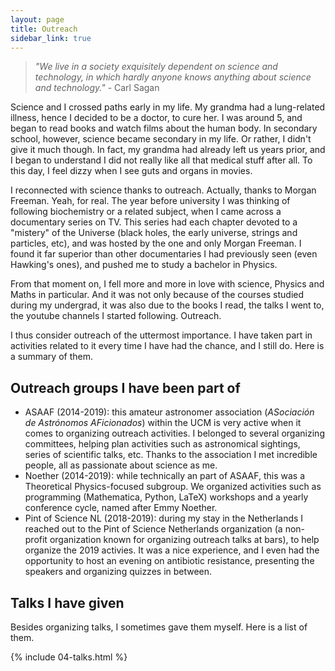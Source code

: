```yaml
---
layout: page
title: Outreach
sidebar_link: true
---
```


> _"We live in a society exquisitely dependent on science and technology, in which hardly anyone knows anything about science and technology."_ - Carl Sagan



Science and I crossed paths early in my life. My grandma had a lung-related illness, hence I decided to be a doctor, to cure her. I was around 5, and began to read books and watch films about the human body. In secondary school, however, science became secondary in my life. Or rather, I didn't give it much though. In fact, my grandma had already left us years prior, and I began to understand I did not really like all that medical stuff after all. To this day, I feel dizzy when I see guts and organs in movies.

I reconnected with science thanks to outreach. Actually, thanks to Morgan Freeman. Yeah, for real. The year before university I was thinking of following biochemistry or a related subject, when I came across a documentary series on TV. This series had each chapter devoted to a "mistery" of the Universe (black holes, the early universe, strings and particles, etc), and was hosted by the one and only Morgan Freeman. I found it far superior than other documentaries I had previously seen (even Hawking's ones), and pushed me to study a bachelor in Physics.

From that moment on, I fell more and more in love with science, Physics and Maths in particular. And it was not only because of the courses studied during my undergrad, it was also due to the books I read, the talks I went to, the youtube channels I started following. Outreach. 

I thus consider outreach of the uttermost importance. I have taken part in activities related to it every time I have had the chance, and I still do. Here is a summary of them.


## Outreach groups I have been part of

- ASAAF (2014-2019): this amateur astronomer association (_ASociación de Astrónomos AFicionados_) within the UCM is very active when it comes to organizing outreach activities. I belonged to several organizing committees, helping plan activities such as astronomical sightings, series of scientific talks, etc. Thanks to the association I met incredible people, all as passionate about science as me.
- Noether (2014-2019): while technically an part of ASAAF, this was a Theoretical Physics-focused subgroup. We organized activities such as programming (Mathematica, Python, LaTeX) workshops and a yearly conference cycle, named after Emmy Noether.
- Pint of Science NL (2018-2019): during my stay in the Netherlands I reached out to the Pint of Science Netherlands organization (a non-profit organization known for organizing outreach talks at bars), to help organize the 2019 activies. It was a nice experience, and I even had the opportunity to host an evening on antibiotic resistance, presenting the speakers and organizing quizzes in between.

## Talks I have given

Besides organizing talks, I sometimes gave them myself. Here is a list of them.

{% include 04-talks.html %}

